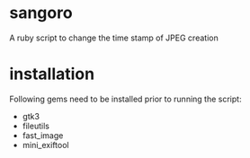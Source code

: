 # sangoro
A ruby script to change the time stamp of JPEG creation

# installation
Following gems need to be installed prior to running the script:
- gtk3
- fileutils
- fast_image
- mini_exiftool
